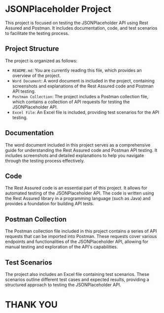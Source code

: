 # JSONPlaceholder Project

This project is focused on testing the JSONPlaceholder API using Rest Assured and Postman. It includes documentation, code, and test scenarios to facilitate the testing process.

## Project Structure

The project is organized as follows:

- `README.md`: You are currently reading this file, which provides an overview of the project.
- `Word Document`: A word document is included in the project, containing screenshots and explanations of the Rest Assured code and Postman API testing.
- `Postman Collection`: The project includes a Postman collection file, which contains a collection of API requests for testing the JSONPlaceholder API.
- `Excel File`: An Excel file is included, providing test scenarios for the API testing.

## Documentation

The word document included in this project serves as a comprehensive guide for understanding the Rest Assured code and Postman API testing. It includes screenshots and detailed explanations to help you navigate through the testing process effectively.

## Code

The Rest Assured code is an essential part of this project. It allows for automated testing of the JSONPlaceholder API. The code is written using the Rest Assured library in a programming language (such as Java) and provides a foundation for building API tests.

## Postman Collection

The Postman collection file included in this project contains a series of API requests that can be imported into Postman. These requests cover various endpoints and functionalities of the JSONPlaceholder API, allowing for manual testing and exploration of the API's capabilities.

## Test Scenarios

The project also includes an Excel file containing test scenarios. These scenarios outline different test cases and expected results, providing a structured approach to testing the JSONPlaceholder API.

# THANK YOU

